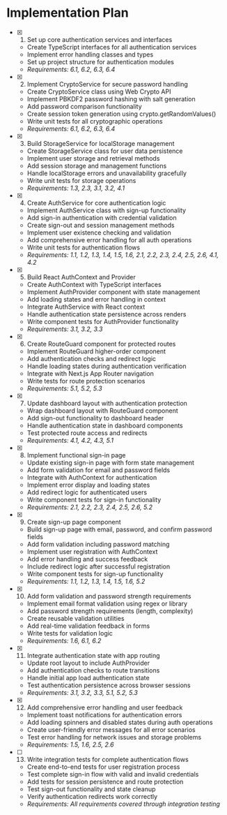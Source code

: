 # Implementation Plan

- [x] 1. Set up core authentication services and interfaces
  - Create TypeScript interfaces for all authentication services
  - Implement error handling classes and types
  - Set up project structure for authentication modules
  - _Requirements: 6.1, 6.2, 6.3, 6.4_

- [x] 2. Implement CryptoService for secure password handling
  - Create CryptoService class using Web Crypto API
  - Implement PBKDF2 password hashing with salt generation
  - Add password comparison functionality
  - Create session token generation using crypto.getRandomValues()
  - Write unit tests for all cryptographic operations
  - _Requirements: 6.1, 6.2, 6.3, 6.4_

- [x] 3. Build StorageService for localStorage management
  - Create StorageService class for user data persistence
  - Implement user storage and retrieval methods
  - Add session storage and management functions
  - Handle localStorage errors and unavailability gracefully
  - Write unit tests for storage operations
  - _Requirements: 1.3, 2.3, 3.1, 3.2, 4.1_

- [x] 4. Create AuthService for core authentication logic
  - Implement AuthService class with sign-up functionality
  - Add sign-in authentication with credential validation
  - Create sign-out and session management methods
  - Implement user existence checking and validation
  - Add comprehensive error handling for all auth operations
  - Write unit tests for authentication flows
  - _Requirements: 1.1, 1.2, 1.3, 1.4, 1.5, 1.6, 2.1, 2.2, 2.3, 2.4, 2.5, 2.6, 4.1, 4.2_

- [x] 5. Build React AuthContext and Provider
  - Create AuthContext with TypeScript interfaces
  - Implement AuthProvider component with state management
  - Add loading states and error handling in context
  - Integrate AuthService with React context
  - Handle authentication state persistence across renders
  - Write component tests for AuthProvider functionality
  - _Requirements: 3.1, 3.2, 3.3_

- [x] 6. Create RouteGuard component for protected routes
  - Implement RouteGuard higher-order component
  - Add authentication checks and redirect logic
  - Handle loading states during authentication verification
  - Integrate with Next.js App Router navigation
  - Write tests for route protection scenarios
  - _Requirements: 5.1, 5.2, 5.3_

- [x] 7. Update dashboard layout with authentication protection
  - Wrap dashboard layout with RouteGuard component
  - Add sign-out functionality to dashboard header
  - Handle authentication state in dashboard components
  - Test protected route access and redirects
  - _Requirements: 4.1, 4.2, 4.3, 5.1_

- [x] 8. Implement functional sign-in page
  - Update existing sign-in page with form state management
  - Add form validation for email and password fields
  - Integrate with AuthContext for authentication
  - Implement error display and loading states
  - Add redirect logic for authenticated users
  - Write component tests for sign-in functionality
  - _Requirements: 2.1, 2.2, 2.3, 2.4, 2.5, 2.6, 5.2_

- [x] 9. Create sign-up page component
  - Build sign-up page with email, password, and confirm password fields
  - Add form validation including password matching
  - Implement user registration with AuthContext
  - Add error handling and success feedback
  - Include redirect logic after successful registration
  - Write component tests for sign-up functionality
  - _Requirements: 1.1, 1.2, 1.3, 1.4, 1.5, 1.6, 5.2_

- [x] 10. Add form validation and password strength requirements
  - Implement email format validation using regex or library
  - Add password strength requirements (length, complexity)
  - Create reusable validation utilities
  - Add real-time validation feedback in forms
  - Write tests for validation logic
  - _Requirements: 1.6, 6.1, 6.2_

- [x] 11. Integrate authentication state with app routing
  - Update root layout to include AuthProvider
  - Add authentication checks to route transitions
  - Handle initial app load authentication state
  - Test authentication persistence across browser sessions
  - _Requirements: 3.1, 3.2, 3.3, 5.1, 5.2, 5.3_

- [x] 12. Add comprehensive error handling and user feedback
  - Implement toast notifications for authentication errors
  - Add loading spinners and disabled states during auth operations
  - Create user-friendly error messages for all error scenarios
  - Test error handling for network issues and storage problems
  - _Requirements: 1.5, 1.6, 2.5, 2.6_

- [ ] 13. Write integration tests for complete authentication flows
  - Create end-to-end tests for user registration process
  - Test complete sign-in flow with valid and invalid credentials
  - Add tests for session persistence and route protection
  - Test sign-out functionality and state cleanup
  - Verify authentication redirects work correctly
  - _Requirements: All requirements covered through integration testing_